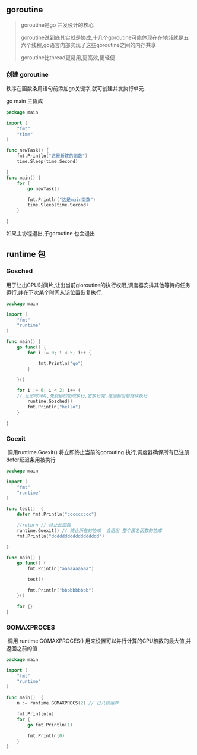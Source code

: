 ## goroutine

> goroutine是go 并发设计的核心
>
> goroutine说到底其实就是协成,十几个goroutine可能体现在在地城就是五六个线程,go语言内部实现了这些goroutine之间的内存共享
>
> goroutine比thread更易用,更高效,更轻便.



### 创建 goroutine

秩序在函数条用语句前添加go关键字,就可创建并发执行单元.

go main 主协成 

``` go
package main

import (
	"fmt"
	"time"
)

func newTask() {
	fmt.Println("这是新建的函数")
	time.Sleep(time.Second)

}
func main() {
	for {
		go newTask()

		fmt.Println("这是main函数")
		time.Sleep(time.Second)
	}

}
```



如果主协程退出,子goroutine 也会退出





## runtime 包

### Gosched

​	用于让出CPU时间片,让出当前gioroutine的执行权限,调度器安排其他等待的任务运行,并在下次某个时间从该位置恢复执行.

``` go
package main

import (
	"fmt"
	"runtime"
)

func main() {
	go func() {
		for i := 0; i < 5; i++ {

			fmt.Println("go")
		}

	}()

	for i := 0; i < 2; i++ {
	// 让出时间片,先别别的协成执行,它执行完,在回到当前继续执行
		runtime.Gosched()
		fmt.Println("hello")
	}

}

```





### Goexit

​	调用runtime.Goexit() 将立即终止当前的gorouting 执行,调度器确保所有已注册 defer延迟条用被执行

``` go
package main

import (
	"fmt"
	"runtime"
)

func test()  {
	defer fmt.Println("ccccccccc")

	//return // 终止此函数
	runtime.Goexit() // 终止所在的协成  会退出 整个匿名函数的协成
	fmt.Println("dddddddddddddddddd")

}

func main() {
	go func() {
		fmt.Println("aaaaaaaaaa")

		test()

		fmt.Println("bbbbbbbbbb")
	}()

	for {}
}

```



### GOMAXPROCES

​	调用 runtime.GOMAXPROCES() 用来设置可以并行计算的CPU核数的最大值,并返回之前的值



``` go
package main

import (
	"fmt"
	"runtime"
)

func main()  {
	n := runtime.GOMAXPROCS(2) // 已几核运算

	fmt.Println(n)
	for {
		go fmt.Println(1)

		fmt.Println(0)
	}
}
```

